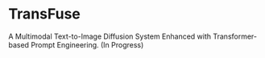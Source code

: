 # TransFuse
A Multimodal Text-to-Image Diffusion System Enhanced with Transformer-based Prompt Engineering. (In Progress)
